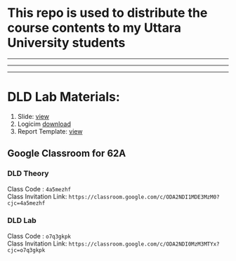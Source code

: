 # This repo is used to distribute the course contents to my Uttara University students
<hr><hr><hr>

# DLD Lab Materials:
1. Slide: [view](https://docs.google.com/presentation/d/1U-p4dLwOeMJRwt75J84pO-KX2F9iAHhNdp7epJezZ8I/edit?usp=sharing)
2. Logicim [download](https://drive.google.com/file/d/1gPuxs4ZfL_BFe9F_M7LD9ywfrDlxHRWh/view?usp=drive_link)
3. Report Template: [view](https://docs.google.com/document/d/1u4ZgMi0xlVZuRypHLOdVEL-pMPRV19xo/edit?usp=sharing&ouid=114419490922214411323&rtpof=true&sd=true)


## Google Classroom for 62A
### DLD Theory
Class Code : `4a5mezhf`    <br>
Class Invitation Link: `https://classroom.google.com/c/ODA2NDI1MDE3MzM0?cjc=4a5mezhf`
### DLD Lab
Class Code : `o7q3gkpk`    <br>
Class Invitation Link: `https://classroom.google.com/c/ODA2NDI0MzM3MTYx?cjc=o7q3gkpk`



